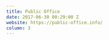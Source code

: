 ```yaml
---
title: Public Office
date: 2017-06-30 00:29:00 Z
website: https://public-office.info/
column: 3
---
```


